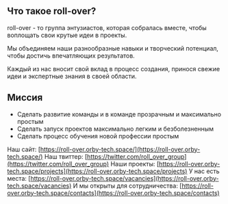 ## Что такое roll-over?
roll-over - то группа энтузиастов, которая собралась вместе, чтобы воплощать свои крутые идеи в проекты.

Мы объединяем наши разнообразные навыки и творческий потенциал, чтобы достичь впечатляющих результатов.

Каждый из нас вносит свой вклад в процесс создания, принося свежие идеи и экспертные знания в своей области.

## Миссия
- Сделать развитие команды и в команде прозрачным и максимально простым
- Сделать запуск проектов максимально легким и безболезненным
- Сделать процесс обучения новой профессии простым


Наш сайт: [https://roll-over.orby-tech.space/](https://roll-over.orby-tech.space/)
Наш твиттер: [https://twitter.com/roll_over_group](https://twitter.com/roll_over_group)
Наши проекты: [https://roll-over.orby-tech.space/projects](https://roll-over.orby-tech.space/projects)
У нас есть места: [https://roll-over.orby-tech.space/vacancies](https://roll-over.orby-tech.space/vacancies)
И мы открыты для сотрудничества: [https://roll-over.orby-tech.space/contacts](https://roll-over.orby-tech.space/contacts)
